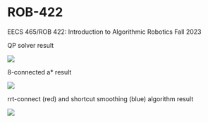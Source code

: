 # ROB-422
EECS 465/ROB 422: Introduction to Algorithmic Robotics Fall 2023

QP solver result

![](https://github.com/relifeto18/ROB-422/blob/main/HW2%20-%20Gradient%20Descent%20and%20Optimization/QP.gif)

8-connected a* result 

![](https://github.com/relifeto18/ROB-422/blob/main/HW3%20-%20Path%20Planning/astar.gif)

rrt-connect (red) and shortcut smoothing (blue) algorithm result

![](https://github.com/relifeto18/ROB-422/blob/main/HW3%20-%20Path%20Planning/rrt.gif)
